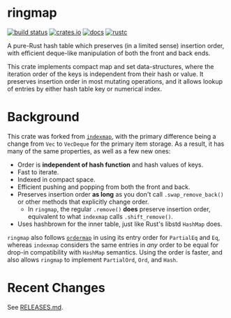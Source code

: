 # ringmap

[![build status](https://github.com/indexmap-rs/ringmap/actions/workflows/ci.yml/badge.svg?branch=main)](https://github.com/indexmap-rs/ringmap/actions)
[![crates.io](https://img.shields.io/crates/v/ringmap.svg)](https://crates.io/crates/ringmap)
[![docs](https://docs.rs/ringmap/badge.svg)](https://docs.rs/ringmap)
[![rustc](https://img.shields.io/badge/rust-1.68%2B-orange.svg)](https://img.shields.io/badge/rust-1.68%2B-orange.svg)

A pure-Rust hash table which preserves (in a limited sense) insertion order,
with efficient deque-like manipulation of both the front and back ends.

This crate implements compact map and set data-structures,
where the iteration order of the keys is independent from their hash or
value. It preserves insertion order in most mutating operations, and it
allows lookup of entries by either hash table key or numerical index.

# Background

This crate was forked from [`indexmap`](https://crates.io/crates/indexmap),
with the primary difference being a change from `Vec` to `VecDeque` for the
primary item storage. As a result, it has many of the same properties, as
well as a few new ones:

- Order is **independent of hash function** and hash values of keys.
- Fast to iterate.
- Indexed in compact space.
- Efficient pushing and popping from both the front and back.
- Preserves insertion order **as long** as you don't call `.swap_remove_back()`
  or other methods that explicitly change order.
  - In `ringmap`, the regular `.remove()` **does** preserve insertion order,
    equivalent to what `indexmap` calls `.shift_remove()`.
- Uses hashbrown for the inner table, just like Rust's libstd `HashMap` does.

`ringmap` also follows [`ordermap`](https://crates.io/crates/ordermap) in using
its entry order for `PartialEq` and `Eq`, whereas `indexmap` considers the same
entries in *any* order to be equal for drop-in compatibility with `HashMap`
semantics. Using the order is faster, and also allows `ringmap` to implement
`PartialOrd`, `Ord`, and `Hash`.

# Recent Changes

See [RELEASES.md](https://github.com/indexmap-rs/ringmap/blob/main/RELEASES.md).
